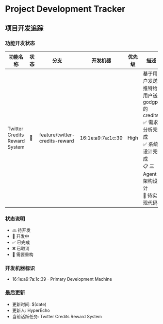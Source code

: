 # Project Development Tracker

## 项目开发追踪

### 功能开发状态

| 功能名称 | 状态 | 分支 | 开发机器 | 优先级 | 描述 |
|---------|------|------|----------|--------|------|
| Twitter Credits Reward System | 🚧 | feature/twitter-credits-reward | 16:1e:a9:7a:1c:39 | High | 基于用户发送推特给用户送 godgpt 的 credits<br/>✅ 需求分析完成<br/>✅ 系统设计完成<br/>📋 三Agent架构设计<br/>🔄 待实现代码 |

### 状态说明
- 🔜 待开发
- 🚧 开发中
- ✅ 已完成
- ❌ 已取消
- 🔄 需要重构

### 开发机器标识
- 16:1e:a9:7a:1c:39 - Primary Development Machine

### 最后更新
- 更新时间: $(date)
- 更新人: HyperEcho
- 当前活跃任务: Twitter Credits Reward System 